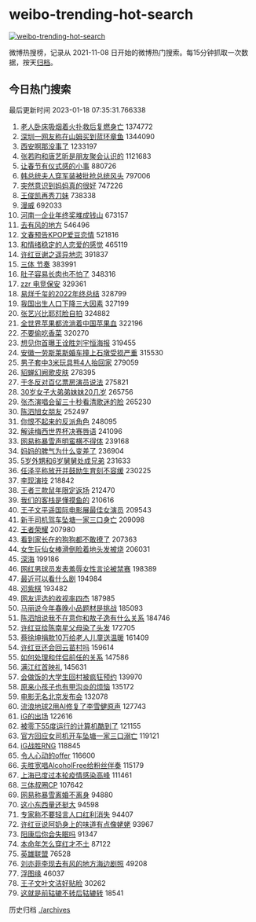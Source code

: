 # weibo-trending-hot-search

[![weibo-trending-hot-search](https://github.com/ameizi/weibo-trending-hot-search/actions/workflows/ci.yml/badge.svg)](https://github.com/ameizi/weibo-trending-hot-search/actions/workflows/ci.yml)

微博热搜榜，记录从 2021-11-08 日开始的微博热门搜索。每15分钟抓取一次数据，按天[归档](./archives)。

## 今日热门搜索

<!-- BEGIN --> 
最后更新时间 2023-01-18 07:35:31.766338 
1. [老人卧床吸烟着火扑救后复燃身亡](https://s.weibo.com/weibo?q=%23%E8%80%81%E4%BA%BA%E5%8D%A7%E5%BA%8A%E5%90%B8%E7%83%9F%E7%9D%80%E7%81%AB%E6%89%91%E6%95%91%E5%90%8E%E5%A4%8D%E7%87%83%E8%BA%AB%E4%BA%A1%23&t=31&band_rank=12&Refer=top) 1374772
1. [深圳一网友称在山姆买到蓝环章鱼](https://s.weibo.com/weibo?q=%23%E6%B7%B1%E5%9C%B3%E4%B8%80%E7%BD%91%E5%8F%8B%E7%A7%B0%E5%9C%A8%E5%B1%B1%E5%A7%86%E4%B9%B0%E5%88%B0%E8%93%9D%E7%8E%AF%E7%AB%A0%E9%B1%BC%23&t=31&band_rank=1&Refer=top) 1344090
1. [西安啊那没事了](https://s.weibo.com/weibo?q=%23%E8%A5%BF%E5%AE%89%E5%95%8A%E9%82%A3%E6%B2%A1%E4%BA%8B%E4%BA%86%23&t=31&band_rank=27&Refer=top) 1233197
1. [张若昀和唐艺昕是朋友聚会认识的](https://s.weibo.com/weibo?q=%23%E5%BC%A0%E8%8B%A5%E6%98%80%E5%92%8C%E5%94%90%E8%89%BA%E6%98%95%E6%98%AF%E6%9C%8B%E5%8F%8B%E8%81%9A%E4%BC%9A%E8%AE%A4%E8%AF%86%E7%9A%84%23&t=31&band_rank=2&Refer=top) 1121683
1. [让春节有仪式感的小事](https://s.weibo.com/weibo?q=%23%E8%AE%A9%E6%98%A5%E8%8A%82%E6%9C%89%E4%BB%AA%E5%BC%8F%E6%84%9F%E7%9A%84%E5%B0%8F%E4%BA%8B%23&t=31&band_rank=3&Refer=top) 880726
1. [韩总统夫人穿军装被批抢总统风头](https://s.weibo.com/weibo?q=%23%E9%9F%A9%E6%80%BB%E7%BB%9F%E5%A4%AB%E4%BA%BA%E7%A9%BF%E5%86%9B%E8%A3%85%E8%A2%AB%E6%89%B9%E6%8A%A2%E6%80%BB%E7%BB%9F%E9%A3%8E%E5%A4%B4%23&t=31&band_rank=4&Refer=top) 797006
1. [突然意识到妈妈真的很好](https://s.weibo.com/weibo?q=%23%E7%AA%81%E7%84%B6%E6%84%8F%E8%AF%86%E5%88%B0%E5%A6%88%E5%A6%88%E7%9C%9F%E7%9A%84%E5%BE%88%E5%A5%BD%23&t=31&band_rank=38&Refer=top) 747226
1. [王俊凯再秀刀妹](https://s.weibo.com/weibo?q=%23%E7%8E%8B%E4%BF%8A%E5%87%AF%E5%86%8D%E7%A7%80%E5%88%80%E5%A6%B9%23&t=31&band_rank=5&Refer=top) 738338
1. [漫威](https://s.weibo.com/weibo?q=%E6%BC%AB%E5%A8%81&t=31&band_rank=6&Refer=top) 692033
1. [河南一企业年终奖堆成钱山](https://s.weibo.com/weibo?q=%23%E6%B2%B3%E5%8D%97%E4%B8%80%E4%BC%81%E4%B8%9A%E5%B9%B4%E7%BB%88%E5%A5%96%E5%A0%86%E6%88%90%E9%92%B1%E5%B1%B1%23&t=31&band_rank=7&Refer=top) 673157
1. [去有风的地方](https://s.weibo.com/weibo?q=%E5%8E%BB%E6%9C%89%E9%A3%8E%E7%9A%84%E5%9C%B0%E6%96%B9&t=31&band_rank=8&Refer=top) 546496
1. [文春预告KPOP爱豆恋情](https://s.weibo.com/weibo?q=%23%E6%96%87%E6%98%A5%E9%A2%84%E5%91%8AKPOP%E7%88%B1%E8%B1%86%E6%81%8B%E6%83%85%23&t=31&band_rank=11&Refer=top) 521816
1. [和情绪稳定的人恋爱的感觉](https://s.weibo.com/weibo?q=%23%E5%92%8C%E6%83%85%E7%BB%AA%E7%A8%B3%E5%AE%9A%E7%9A%84%E4%BA%BA%E6%81%8B%E7%88%B1%E7%9A%84%E6%84%9F%E8%A7%89%23&t=31&band_rank=9&Refer=top) 465119
1. [许红豆谢之遥异地恋](https://s.weibo.com/weibo?q=%23%E8%AE%B8%E7%BA%A2%E8%B1%86%E8%B0%A2%E4%B9%8B%E9%81%A5%E5%BC%82%E5%9C%B0%E6%81%8B%23&t=31&band_rank=10&Refer=top) 391837
1. [三体 节奏](https://s.weibo.com/weibo?q=%E4%B8%89%E4%BD%93%20%E8%8A%82%E5%A5%8F&t=31&band_rank=13&Refer=top) 383991
1. [肚子容易长肉也不怕了](https://s.weibo.com/weibo?q=%23%E8%82%9A%E5%AD%90%E5%AE%B9%E6%98%93%E9%95%BF%E8%82%89%E4%B9%9F%E4%B8%8D%E6%80%95%E4%BA%86%23&t=31&band_rank=14&Refer=top) 348316
1. [zzr 电竞保安](https://s.weibo.com/weibo?q=zzr%20%E7%94%B5%E7%AB%9E%E4%BF%9D%E5%AE%89&t=31&band_rank=15&Refer=top) 329361
1. [易烊千玺的2022年终总结](https://s.weibo.com/weibo?q=%23%E6%98%93%E7%83%8A%E5%8D%83%E7%8E%BA%E7%9A%842022%E5%B9%B4%E7%BB%88%E6%80%BB%E7%BB%93%23&t=31&band_rank=16&Refer=top) 328799
1. [我国出生人口下降三大因素](https://s.weibo.com/weibo?q=%23%E6%88%91%E5%9B%BD%E5%87%BA%E7%94%9F%E4%BA%BA%E5%8F%A3%E4%B8%8B%E9%99%8D%E4%B8%89%E5%A4%A7%E5%9B%A0%E7%B4%A0%23&t=31&band_rank=17&Refer=top) 327199
1. [张艺兴比耶怼脸自拍](https://s.weibo.com/weibo?q=%23%E5%BC%A0%E8%89%BA%E5%85%B4%E6%AF%94%E8%80%B6%E6%80%BC%E8%84%B8%E8%87%AA%E6%8B%8D%23&t=31&band_rank=18&Refer=top) 324882
1. [全世界苹果都流淌着中国苹果血](https://s.weibo.com/weibo?q=%23%E5%85%A8%E4%B8%96%E7%95%8C%E8%8B%B9%E6%9E%9C%E9%83%BD%E6%B5%81%E6%B7%8C%E7%9D%80%E4%B8%AD%E5%9B%BD%E8%8B%B9%E6%9E%9C%E8%A1%80%23&t=31&band_rank=27&Refer=top) 322196
1. [不要偷吃香菜](https://s.weibo.com/weibo?q=%E4%B8%8D%E8%A6%81%E5%81%B7%E5%90%83%E9%A6%99%E8%8F%9C&t=31&band_rank=19&Refer=top) 320270
1. [想见你首曝王诠胜刘宇恒海报](https://s.weibo.com/weibo?q=%23%E6%83%B3%E8%A7%81%E4%BD%A0%E9%A6%96%E6%9B%9D%E7%8E%8B%E8%AF%A0%E8%83%9C%E5%88%98%E5%AE%87%E6%81%92%E6%B5%B7%E6%8A%A5%23&t=31&band_rank=26&Refer=top) 319455
1. [安徽一劳斯莱斯婚车撞上石墩受损严重](https://s.weibo.com/weibo?q=%23%E5%AE%89%E5%BE%BD%E4%B8%80%E5%8A%B3%E6%96%AF%E8%8E%B1%E6%96%AF%E5%A9%9A%E8%BD%A6%E6%92%9E%E4%B8%8A%E7%9F%B3%E5%A2%A9%E5%8F%97%E6%8D%9F%E4%B8%A5%E9%87%8D%23&t=31&band_rank=20&Refer=top) 315530
1. [男子套中3米玩具熊4人抬回家](https://s.weibo.com/weibo?q=%23%E7%94%B7%E5%AD%90%E5%A5%97%E4%B8%AD3%E7%B1%B3%E7%8E%A9%E5%85%B7%E7%86%8A4%E4%BA%BA%E6%8A%AC%E5%9B%9E%E5%AE%B6%23&t=31&band_rank=23&Refer=top) 279059
1. [貂蝉幻阙歌皮肤](https://s.weibo.com/weibo?q=%23%E8%B2%82%E8%9D%89%E5%B9%BB%E9%98%99%E6%AD%8C%E7%9A%AE%E8%82%A4%23&t=31&band_rank=21&Refer=top) 278395
1. [于冬反对百亿票房演员说法](https://s.weibo.com/weibo?q=%23%E4%BA%8E%E5%86%AC%E5%8F%8D%E5%AF%B9%E7%99%BE%E4%BA%BF%E7%A5%A8%E6%88%BF%E6%BC%94%E5%91%98%E8%AF%B4%E6%B3%95%23&t=31&band_rank=33&Refer=top) 275821
1. [30岁女子大弟弟妹妹20几岁](https://s.weibo.com/weibo?q=%2330%E5%B2%81%E5%A5%B3%E5%AD%90%E5%A4%A7%E5%BC%9F%E5%BC%9F%E5%A6%B9%E5%A6%B920%E5%87%A0%E5%B2%81%23&t=31&band_rank=43&Refer=top) 265756
1. [张杰演唱会留三十秒看清歌迷的脸](https://s.weibo.com/weibo?q=%23%E5%BC%A0%E6%9D%B0%E6%BC%94%E5%94%B1%E4%BC%9A%E7%95%99%E4%B8%89%E5%8D%81%E7%A7%92%E7%9C%8B%E6%B8%85%E6%AD%8C%E8%BF%B7%E7%9A%84%E8%84%B8%23&t=31&band_rank=22&Refer=top) 265230
1. [陈泗旭女朋友](https://s.weibo.com/weibo?q=%E9%99%88%E6%B3%97%E6%97%AD%E5%A5%B3%E6%9C%8B%E5%8F%8B&t=31&band_rank=24&Refer=top) 252497
1. [你恨不起来的反派角色](https://s.weibo.com/weibo?q=%23%E4%BD%A0%E6%81%A8%E4%B8%8D%E8%B5%B7%E6%9D%A5%E7%9A%84%E5%8F%8D%E6%B4%BE%E8%A7%92%E8%89%B2%23&t=31&band_rank=47&Refer=top) 248095
1. [解读梅西世界杯决赛唇语](https://s.weibo.com/weibo?q=%23%E8%A7%A3%E8%AF%BB%E6%A2%85%E8%A5%BF%E4%B8%96%E7%95%8C%E6%9D%AF%E5%86%B3%E8%B5%9B%E5%94%87%E8%AF%AD%23&t=31&band_rank=25&Refer=top) 241096
1. [网易称暴雪声明蛮横不得体](https://s.weibo.com/weibo?q=%23%E7%BD%91%E6%98%93%E7%A7%B0%E6%9A%B4%E9%9B%AA%E5%A3%B0%E6%98%8E%E8%9B%AE%E6%A8%AA%E4%B8%8D%E5%BE%97%E4%BD%93%23&t=31&band_rank=19&Refer=top) 239168
1. [妈妈的脾气为什么变差了](https://s.weibo.com/weibo?q=%23%E5%A6%88%E5%A6%88%E7%9A%84%E8%84%BE%E6%B0%94%E4%B8%BA%E4%BB%80%E4%B9%88%E5%8F%98%E5%B7%AE%E4%BA%86%23&t=31&band_rank=50&Refer=top) 236904
1. [5岁外甥和6岁舅舅处成兄弟](https://s.weibo.com/weibo?q=%235%E5%B2%81%E5%A4%96%E7%94%A5%E5%92%8C6%E5%B2%81%E8%88%85%E8%88%85%E5%A4%84%E6%88%90%E5%85%84%E5%BC%9F%23&t=31&band_rank=12&Refer=top) 231633
1. [任泽平称放开并鼓励生育刻不容缓](https://s.weibo.com/weibo?q=%23%E4%BB%BB%E6%B3%BD%E5%B9%B3%E7%A7%B0%E6%94%BE%E5%BC%80%E5%B9%B6%E9%BC%93%E5%8A%B1%E7%94%9F%E8%82%B2%E5%88%BB%E4%B8%8D%E5%AE%B9%E7%BC%93%23&t=31&band_rank=23&Refer=top) 230225
1. [李现演技](https://s.weibo.com/weibo?q=%23%E6%9D%8E%E7%8E%B0%E6%BC%94%E6%8A%80%23&t=31&band_rank=20&Refer=top) 218842
1. [王者三款鼠年限定返场](https://s.weibo.com/weibo?q=%23%E7%8E%8B%E8%80%85%E4%B8%89%E6%AC%BE%E9%BC%A0%E5%B9%B4%E9%99%90%E5%AE%9A%E8%BF%94%E5%9C%BA%23&t=31&band_rank=28&Refer=top) 212470
1. [我们的客栈是懂摸鱼的](https://s.weibo.com/weibo?q=%23%E6%88%91%E4%BB%AC%E7%9A%84%E5%AE%A2%E6%A0%88%E6%98%AF%E6%87%82%E6%91%B8%E9%B1%BC%E7%9A%84%23&t=31&band_rank=29&Refer=top) 210616
1. [王子文平遥国际电影展最佳女演员](https://s.weibo.com/weibo?q=%23%E7%8E%8B%E5%AD%90%E6%96%87%E5%B9%B3%E9%81%A5%E5%9B%BD%E9%99%85%E7%94%B5%E5%BD%B1%E5%B1%95%E6%9C%80%E4%BD%B3%E5%A5%B3%E6%BC%94%E5%91%98%23&t=31&band_rank=30&Refer=top) 209543
1. [新手司机驾车坠塘一家三口身亡](https://s.weibo.com/weibo?q=%23%E6%96%B0%E6%89%8B%E5%8F%B8%E6%9C%BA%E9%A9%BE%E8%BD%A6%E5%9D%A0%E5%A1%98%E4%B8%80%E5%AE%B6%E4%B8%89%E5%8F%A3%E8%BA%AB%E4%BA%A1%23&t=31&band_rank=31&Refer=top) 209098
1. [王者荣耀](https://s.weibo.com/weibo?q=%E7%8E%8B%E8%80%85%E8%8D%A3%E8%80%80&t=31&band_rank=32&Refer=top) 207980
1. [看到家长在的狗狗都不敢撩了](https://s.weibo.com/weibo?q=%23%E7%9C%8B%E5%88%B0%E5%AE%B6%E9%95%BF%E5%9C%A8%E7%9A%84%E7%8B%97%E7%8B%97%E9%83%BD%E4%B8%8D%E6%95%A2%E6%92%A9%E4%BA%86%23&t=31&band_rank=33&Refer=top) 207363
1. [女生玩仙女棒滑倒脸着地头发被烧](https://s.weibo.com/weibo?q=%23%E5%A5%B3%E7%94%9F%E7%8E%A9%E4%BB%99%E5%A5%B3%E6%A3%92%E6%BB%91%E5%80%92%E8%84%B8%E7%9D%80%E5%9C%B0%E5%A4%B4%E5%8F%91%E8%A2%AB%E7%83%A7%23&t=31&band_rank=34&Refer=top) 206031
1. [深海](https://s.weibo.com/weibo?q=%E6%B7%B1%E6%B5%B7&t=31&band_rank=35&Refer=top) 199186
1. [网红男球员发表羞辱女性言论被禁赛](https://s.weibo.com/weibo?q=%23%E7%BD%91%E7%BA%A2%E7%94%B7%E7%90%83%E5%91%98%E5%8F%91%E8%A1%A8%E7%BE%9E%E8%BE%B1%E5%A5%B3%E6%80%A7%E8%A8%80%E8%AE%BA%E8%A2%AB%E7%A6%81%E8%B5%9B%23&t=31&band_rank=44&Refer=top) 198389
1. [最近可以看什么剧](https://s.weibo.com/weibo?q=%23%E6%9C%80%E8%BF%91%E5%8F%AF%E4%BB%A5%E7%9C%8B%E4%BB%80%E4%B9%88%E5%89%A7%23&t=31&band_rank=36&Refer=top) 194984
1. [邓紫棋](https://s.weibo.com/weibo?q=%E9%82%93%E7%B4%AB%E6%A3%8B&t=31&band_rank=37&Refer=top) 193482
1. [网友评选的收视率四杰](https://s.weibo.com/weibo?q=%23%E7%BD%91%E5%8F%8B%E8%AF%84%E9%80%89%E7%9A%84%E6%94%B6%E8%A7%86%E7%8E%87%E5%9B%9B%E6%9D%B0%23&t=31&band_rank=9&Refer=top) 187985
1. [马丽说今年春晚小品题材是挑战](https://s.weibo.com/weibo?q=%23%E9%A9%AC%E4%B8%BD%E8%AF%B4%E4%BB%8A%E5%B9%B4%E6%98%A5%E6%99%9A%E5%B0%8F%E5%93%81%E9%A2%98%E6%9D%90%E6%98%AF%E6%8C%91%E6%88%98%23&t=31&band_rank=15&Refer=top) 185093
1. [陈泗旭说我不在意你和敖子逸有什么关系](https://s.weibo.com/weibo?q=%23%E9%99%88%E6%B3%97%E6%97%AD%E8%AF%B4%E6%88%91%E4%B8%8D%E5%9C%A8%E6%84%8F%E4%BD%A0%E5%92%8C%E6%95%96%E5%AD%90%E9%80%B8%E6%9C%89%E4%BB%80%E4%B9%88%E5%85%B3%E7%B3%BB%23&t=31&band_rank=14&Refer=top) 184746
1. [许红豆给陈南星父母染了头发](https://s.weibo.com/weibo?q=%23%E8%AE%B8%E7%BA%A2%E8%B1%86%E7%BB%99%E9%99%88%E5%8D%97%E6%98%9F%E7%88%B6%E6%AF%8D%E6%9F%93%E4%BA%86%E5%A4%B4%E5%8F%91%23&t=31&band_rank=39&Refer=top) 172705
1. [蔡徐坤捐款10万给老人儿童送温暖](https://s.weibo.com/weibo?q=%23%E8%94%A1%E5%BE%90%E5%9D%A4%E6%8D%90%E6%AC%BE10%E4%B8%87%E7%BB%99%E8%80%81%E4%BA%BA%E5%84%BF%E7%AB%A5%E9%80%81%E6%B8%A9%E6%9A%96%23&t=31&band_rank=40&Refer=top) 161409
1. [许红豆还会回云苗村吗](https://s.weibo.com/weibo?q=%23%E8%AE%B8%E7%BA%A2%E8%B1%86%E8%BF%98%E4%BC%9A%E5%9B%9E%E4%BA%91%E8%8B%97%E6%9D%91%E5%90%97%23&t=31&band_rank=41&Refer=top) 159614
1. [如何处理和伴侣前任的关系](https://s.weibo.com/weibo?q=%23%E5%A6%82%E4%BD%95%E5%A4%84%E7%90%86%E5%92%8C%E4%BC%B4%E4%BE%A3%E5%89%8D%E4%BB%BB%E7%9A%84%E5%85%B3%E7%B3%BB%23&t=31&band_rank=38&Refer=top) 147586
1. [满江红首映礼](https://s.weibo.com/weibo?q=%23%E6%BB%A1%E6%B1%9F%E7%BA%A2%E9%A6%96%E6%98%A0%E7%A4%BC%23&t=31&band_rank=21&Refer=top) 145631
1. [会做饭的大学生回村被疯狂预约](https://s.weibo.com/weibo?q=%23%E4%BC%9A%E5%81%9A%E9%A5%AD%E7%9A%84%E5%A4%A7%E5%AD%A6%E7%94%9F%E5%9B%9E%E6%9D%91%E8%A2%AB%E7%96%AF%E7%8B%82%E9%A2%84%E7%BA%A6%23&t=31&band_rank=42&Refer=top) 139970
1. [原来小孩子也有甲沟炎的烦恼](https://s.weibo.com/weibo?q=%23%E5%8E%9F%E6%9D%A5%E5%B0%8F%E5%AD%A9%E5%AD%90%E4%B9%9F%E6%9C%89%E7%94%B2%E6%B2%9F%E7%82%8E%E7%9A%84%E7%83%A6%E6%81%BC%23&t=31&band_rank=43&Refer=top) 135172
1. [电影无名北京发布会](https://s.weibo.com/weibo?q=%23%E7%94%B5%E5%BD%B1%E6%97%A0%E5%90%8D%E5%8C%97%E4%BA%AC%E5%8F%91%E5%B8%83%E4%BC%9A%23&t=31&band_rank=27&Refer=top) 132078
1. [流浪地球2用AI修复了李雪健原声](https://s.weibo.com/weibo?q=%23%E6%B5%81%E6%B5%AA%E5%9C%B0%E7%90%832%E7%94%A8AI%E4%BF%AE%E5%A4%8D%E4%BA%86%E6%9D%8E%E9%9B%AA%E5%81%A5%E5%8E%9F%E5%A3%B0%23&t=31&band_rank=44&Refer=top) 127743
1. [iG的出场](https://s.weibo.com/weibo?q=iG%E7%9A%84%E5%87%BA%E5%9C%BA&t=31&band_rank=28&Refer=top) 122616
1. [被零下55度运行的计算机酷到了](https://s.weibo.com/weibo?q=%23%E8%A2%AB%E9%9B%B6%E4%B8%8B55%E5%BA%A6%E8%BF%90%E8%A1%8C%E7%9A%84%E8%AE%A1%E7%AE%97%E6%9C%BA%E9%85%B7%E5%88%B0%E4%BA%86%23&t=31&band_rank=26&Refer=top) 121155
1. [官方回应女司机开车坠塘一家三口溺亡](https://s.weibo.com/weibo?q=%23%E5%AE%98%E6%96%B9%E5%9B%9E%E5%BA%94%E5%A5%B3%E5%8F%B8%E6%9C%BA%E5%BC%80%E8%BD%A6%E5%9D%A0%E5%A1%98%E4%B8%80%E5%AE%B6%E4%B8%89%E5%8F%A3%E6%BA%BA%E4%BA%A1%23&t=31&band_rank=46&Refer=top) 119121
1. [iG战胜RNG](https://s.weibo.com/weibo?q=%23iG%E6%88%98%E8%83%9CRNG%23&t=31&band_rank=45&Refer=top) 118845
1. [令人心动的offer](https://s.weibo.com/weibo?q=%E4%BB%A4%E4%BA%BA%E5%BF%83%E5%8A%A8%E7%9A%84offer&t=31&band_rank=47&Refer=top) 116600
1. [夫胜宽唱AlcoholFree给粉丝伴奏](https://s.weibo.com/weibo?q=%23%E5%A4%AB%E8%83%9C%E5%AE%BD%E5%94%B1AlcoholFree%E7%BB%99%E7%B2%89%E4%B8%9D%E4%BC%B4%E5%A5%8F%23&t=31&band_rank=48&Refer=top) 115179
1. [上海已度过本轮疫情感染高峰](https://s.weibo.com/weibo?q=%23%E4%B8%8A%E6%B5%B7%E5%B7%B2%E5%BA%A6%E8%BF%87%E6%9C%AC%E8%BD%AE%E7%96%AB%E6%83%85%E6%84%9F%E6%9F%93%E9%AB%98%E5%B3%B0%23&t=31&band_rank=49&Refer=top) 111461
1. [三体叔圈CP](https://s.weibo.com/weibo?q=%E4%B8%89%E4%BD%93%E5%8F%94%E5%9C%88CP&t=31&band_rank=50&Refer=top) 107642
1. [网易称暴雪离婚不离身](https://s.weibo.com/weibo?q=%23%E7%BD%91%E6%98%93%E7%A7%B0%E6%9A%B4%E9%9B%AA%E7%A6%BB%E5%A9%9A%E4%B8%8D%E7%A6%BB%E8%BA%AB%23&t=31&band_rank=31&Refer=top) 94880
1. [这小东西量还挺大](https://s.weibo.com/weibo?q=%23%E8%BF%99%E5%B0%8F%E4%B8%9C%E8%A5%BF%E9%87%8F%E8%BF%98%E6%8C%BA%E5%A4%A7%23&t=31&band_rank=31&Refer=top) 94598
1. [专家称不要轻言人口红利消失](https://s.weibo.com/weibo?q=%23%E4%B8%93%E5%AE%B6%E7%A7%B0%E4%B8%8D%E8%A6%81%E8%BD%BB%E8%A8%80%E4%BA%BA%E5%8F%A3%E7%BA%A2%E5%88%A9%E6%B6%88%E5%A4%B1%23&t=31&band_rank=45&Refer=top) 94407
1. [许红豆说阿奶身上的味道有点像姥姥](https://s.weibo.com/weibo?q=%23%E8%AE%B8%E7%BA%A2%E8%B1%86%E8%AF%B4%E9%98%BF%E5%A5%B6%E8%BA%AB%E4%B8%8A%E7%9A%84%E5%91%B3%E9%81%93%E6%9C%89%E7%82%B9%E5%83%8F%E5%A7%A5%E5%A7%A5%23&t=31&band_rank=35&Refer=top) 93967
1. [阳康后你会失眠吗](https://s.weibo.com/weibo?q=%23%E9%98%B3%E5%BA%B7%E5%90%8E%E4%BD%A0%E4%BC%9A%E5%A4%B1%E7%9C%A0%E5%90%97%23&t=31&band_rank=50&Refer=top) 91347
1. [本命年怎么穿红才不土](https://s.weibo.com/weibo?q=%23%E6%9C%AC%E5%91%BD%E5%B9%B4%E6%80%8E%E4%B9%88%E7%A9%BF%E7%BA%A2%E6%89%8D%E4%B8%8D%E5%9C%9F%23&t=31&band_rank=50&Refer=top) 87122
1. [英雄联盟](https://s.weibo.com/weibo?q=%23%E8%8B%B1%E9%9B%84%E8%81%94%E7%9B%9F%23&t=31&band_rank=49&Refer=top) 76528
1. [刘亦菲李现去有风的地方海边剧照](https://s.weibo.com/weibo?q=%23%E5%88%98%E4%BA%A6%E8%8F%B2%E6%9D%8E%E7%8E%B0%E5%8E%BB%E6%9C%89%E9%A3%8E%E7%9A%84%E5%9C%B0%E6%96%B9%E6%B5%B7%E8%BE%B9%E5%89%A7%E7%85%A7%23&t=31&band_rank=50&Refer=top) 49208
1. [浮图缘](https://s.weibo.com/weibo?q=%E6%B5%AE%E5%9B%BE%E7%BC%98&t=31&band_rank=50&Refer=top) 46037
1. [王子文叶文洁好贴脸](https://s.weibo.com/weibo?q=%23%E7%8E%8B%E5%AD%90%E6%96%87%E5%8F%B6%E6%96%87%E6%B4%81%E5%A5%BD%E8%B4%B4%E8%84%B8%23&t=31&band_rank=46&Refer=top) 30262
1. [这就是前轱辘不转后轱辘转](https://s.weibo.com/weibo?q=%23%E8%BF%99%E5%B0%B1%E6%98%AF%E5%89%8D%E8%BD%B1%E8%BE%98%E4%B8%8D%E8%BD%AC%E5%90%8E%E8%BD%B1%E8%BE%98%E8%BD%AC%23&t=31&band_rank=50&Refer=top) 18541
<!-- END -->

历史归档 [./archives](./archives)

